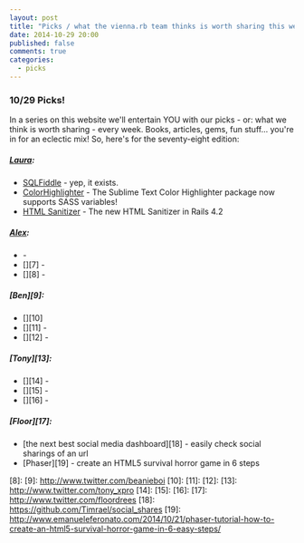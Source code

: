 ```yaml
---
layout: post
title: "Picks / what the vienna.rb team thinks is worth sharing this week"
date: 2014-10-29 20:00
published: false
comments: true
categories:
  - picks
---
```


### 10/29 Picks!

In a series on this website we'll entertain YOU with our picks - or: what we think is worth sharing - every week.
Books, articles, gems, fun stuff... you're in for an eclectic mix! So, here's for the seventy-eight edition:

##### [Laura][1]:
  - [SQLFiddle][2] - yep, it exists.
  - [ColorHighlighter][3] - The Sublime Text Color Highlighter package now supports SASS variables!
  - [HTML Sanitizer][4] - The new HTML Sanitizer in Rails 4.2

##### [Alex][5]:
  - [][6] -
  - [][7] -
  - [][8] -

##### [Ben][9]:
  - [][10]
  - [][11] -
  - [][12] -

##### [Tony][13]:
  - [][14] -
  - [][15] -
  - [][16] -

##### [Floor][17]:
  - [the next best social media dashboard][18] - easily check social sharings of an url 
  - [Phaser][19] - create an HTML5 survival horror game in 6 steps



[1]: http://www.twitter.com/alicetragedy
[2]: http://sqlfiddle.com
[3]: https://sublime.wbond.net/packages/Color%20Highlighter
[4]: http://blog.plataformatec.com.br/2014/07/the-new-html-sanitizer-in-rails-4-2/
[5]: http://www.twitter.com/alexandertacho
[6]:
[7]:
[8]:
[9]: http://www.twitter.com/beanieboi
[10]:
[11]:
[12]:
[13]: http://www.twitter.com/tony_xpro
[14]:
[15]:
[16]:
[17]: http://www.twitter.com/floordrees
[18]: https://github.com/Timrael/social_shares
[19]: http://www.emanueleferonato.com/2014/10/21/phaser-tutorial-how-to-create-an-html5-survival-horror-game-in-6-easy-steps/
